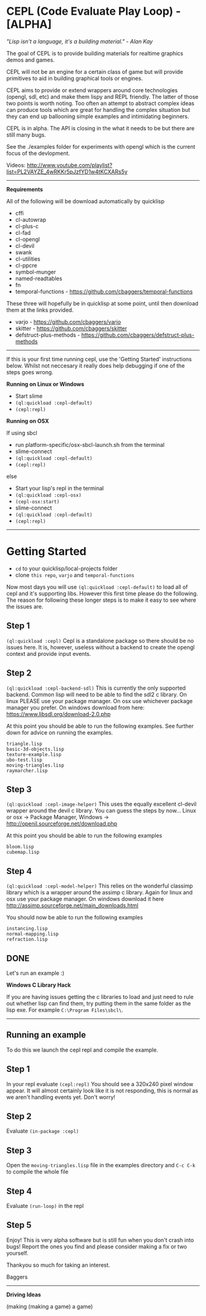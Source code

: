CEPL (Code Evaluate Play Loop) - [ALPHA]
============================================

*"Lisp isn't a language, it's a building material." - Alan Kay*

The goal of CEPL is to provide building materials for realtime graphics demos and games.

CEPL will not be an engine for a certain class of game but will provide primitives to aid
in building graphical tools or engines.

CEPL aims to provide or extend wrappers around core technologies (opengl, sdl, etc) and make
them lispy and REPL friendly. The latter of those two points is worth noting. Too often an attempt
to abstract complex ideas can produce tools which are great for handling the complex situation but they can end up ballooning simple examples and intimidating beginners.

CEPL is in alpha. The API is closing in the what it needs to be but there are still many bugs.

See the ./examples folder for experiments with opengl which is the current focus of the devlopment.

Videos: http://www.youtube.com/playlist?list=PL2VAYZE_4wRKKr5pJzfYD1w4tKCXARs5y

-----------------------------------------------------------------------------------------

**Requirements**

All of the following will be download automatically by quicklisp

* cffi
* cl-autowrap
* cl-plus-c
* cl-fad
* cl-opengl
* cl-devil
* swank
* cl-utilities
* cl-ppcre
* symbol-munger
* named-readtables
* fn
* temporal-functions - https://github.com/cbaggers/temporal-functions

These three will hopefully be in quicklisp at some point, until then download them at the links provided.

* varjo - https://github.com/cbaggers/varjo
* skitter - https://github.com/cbaggers/skitter
* defstruct-plus-methods - https://github.com/cbaggers/defstruct-plus-methods

-----------------------------------------------------------------------------------------

If this is your first time running cepl, use the 'Getting Started' instructions below. Whilst not neccesary it really does help debugging if one of the steps goes wrong.

**Running on Linux or Windows**
- Start slime
- `(ql:quickload :cepl-default)`
- `(cepl:repl)`

**Running on OSX**

If using sbcl

- run platform-specific/osx-sbcl-launch.sh from the terminal
- slime-connect
- `(ql:quickload :cepl-default)`
- `(cepl:repl)`

else

- Start your lisp's repl in the terminal
- `(ql:quickload :cepl-osx)`
- `(cepl-osx:start)`
- slime-connect
- `(ql:quickload :cepl-default)`
- `(cepl:repl)`

-----------------------------------------------------------------------------------------

Getting Started
===============
- `cd` to your quicklisp/local-projects folder
- clone `this repo`, `varjo` and `temporal-functions`

Now most days you will use `(ql:quickload :cepl-default)` to load all of cepl and it's supporting libs. However this first time please do the following. The reason for following these longer steps is to make it easy to see where the issues are.

Step 1
------
`(ql:quickload :cepl)` Cepl is a standalone package so there should be no issues here. It is, however, useless without a backend to create the opengl context and provide input events.

Step 2
------
`(ql:quickload :cepl-backend-sdl)` This is currently the only supported backend. Common lisp will need to be able to find the sdl2 c library. On linux PLEASE use your package manager. On osx use whichever package manager you prefer. On windows download from here: https://www.libsdl.org/download-2.0.php

At this point you should be able to run the following examples. See further down for advice on running the examples.
```
triangle.lisp
basic-3d-objects.lisp
texture-example.lisp
ubo-test.lisp
moving-triangles.lisp
raymarcher.lisp
```

Step 3
------
`(ql:quickload :cepl-image-helper)` This uses the equally excellent cl-devil wrapper around the devil c library. You can guess the steps by now... Linux or osx -> Package Manager, Windows -> http://openil.sourceforge.net/download.php

At this point you should be able to run the following examples
```
bloom.lisp
cubemap.lisp
```

Step 4
------
`(ql:quickload :cepl-model-helper)` This relies on the wonderful classimp library which is a wrapper around the assimp c library. Again for linux and osx use your package manager. On windows download it here http://assimp.sourceforge.net/main_downloads.html

You should now be able to run the following examples
```
instancing.lisp
normal-mapping.lisp
refraction.lisp
```

DONE
----
Let's run an example :)

**Windows C Library Hack**

If you are having issues getting the c libraries to load and just need to rule out whether lisp can find them, try putting them in the same folder as the lisp exe. For example `C:\Program Files\sbcl\`.

-----------------------------------------------------------------------------------------

Running an example
------------------
To do this we launch the cepl repl and compile the example.

Step 1
------
In your repl evaluate `(cepl:repl)` You should see a 320x240 pixel window appear. It will almost certainly look like it is not responding, this is normal as we aren't handling events yet. Don't worry!

Step 2
------
Evaluate `(in-package :cepl)`

Step 3
------
Open the `moving-triangles.lisp` file in the examples directory and `C-c C-k` to compile the whole file

Step 4
------
Evaluate `(run-loop)` in the repl

Step 5
------
Enjoy! This is very alpha software but is still fun when you don't crash into bugs! Report the ones you find and please consider making a fix or two yourself.

Thankyou so much for taking an interest.

Baggers

-----------------------------------------------------------------------------------------

**Driving Ideas**

(making (making a game) a game)
